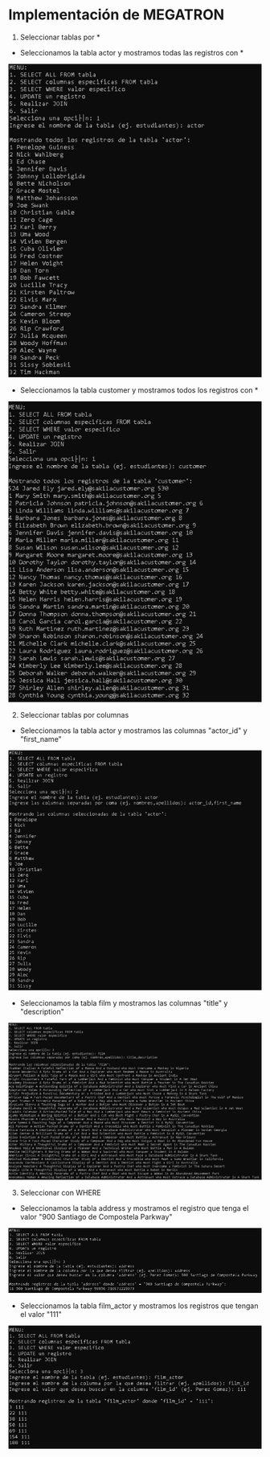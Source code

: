 # Implementación de MEGATRON

1. Seleccionar tablas por *
- Seleccionamos la tabla actor y mostramos todas las registros con *
<p align="center">
    <img src="/Evidencias/select_all_actor.jpg">
</p>

- Seleccionamos la tabla customer y mostramos todos los registros con *
<p align="center">
    <img src="/Evidencias/select_all_customer.jpg">
</p>

2. Seleccionar tablas por columnas
- Seleccionamos la tabla actor y mostramos las columnas "actor_id" y "first_name"
<p align="center">
    <img src="/Evidencias/select_columnas_actor.jpg">
</p>

- Seleccionamos la tabla film y mostramos las columnas "title" y "description"
<p align="center">
    <img src="/Evidencias/select_columnas_film.jpg">
</p>
   
3. Seleccionar con WHERE
- Seleccionamos la tabla address y mostramos el registro que tenga el valor "900 Santiago de Compostela Parkway"
<p align="center">
    <img src="/Evidencias/select_valor_address.jpg">
</p>

- Seleccionamos la tabla film_actor y mostramos los registros que tengan el valor "111"
<p align="center">
    <img src="/Evidencias/select_valor_film_actor.jpg">
</p>
